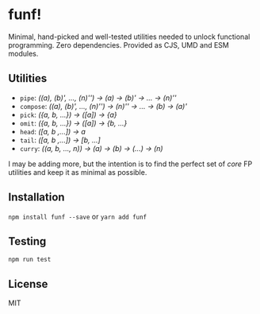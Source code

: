 # funf!

Minimal, hand-picked and well-tested utilities needed to unlock functional programming. Zero dependencies. Provided as CJS, UMD and ESM modules.

## Utilities

- `pipe`: _((a), (b)', ..., (n)'') -> (a) -> (b)' -> ... -> (n)''_
- `compose`: _((a), (b)', ..., (n)'') -> (n)'' -> ... -> (b) -> (a)'_
- `pick`: _({a, b, ...}) -> ([a]) -> {a}_
- `omit`: _({a, b, ...}) -> ([a]) -> {b, ...}_
- `head`: _([a, b ,...]) -> a_
- `tail`: _([a, b ,...]) -> [b, ...]_
- `curry`: _((a, b, ..., n)) -> (a) -> (b) -> (...) -> (n)_

I may be adding more, but the intention is to find the perfect set of _core_ FP utilities and keep it as minimal as possible.

## Installation

`npm install funf --save` or `yarn add funf`

## Testing

`npm run test`

## License

MIT
